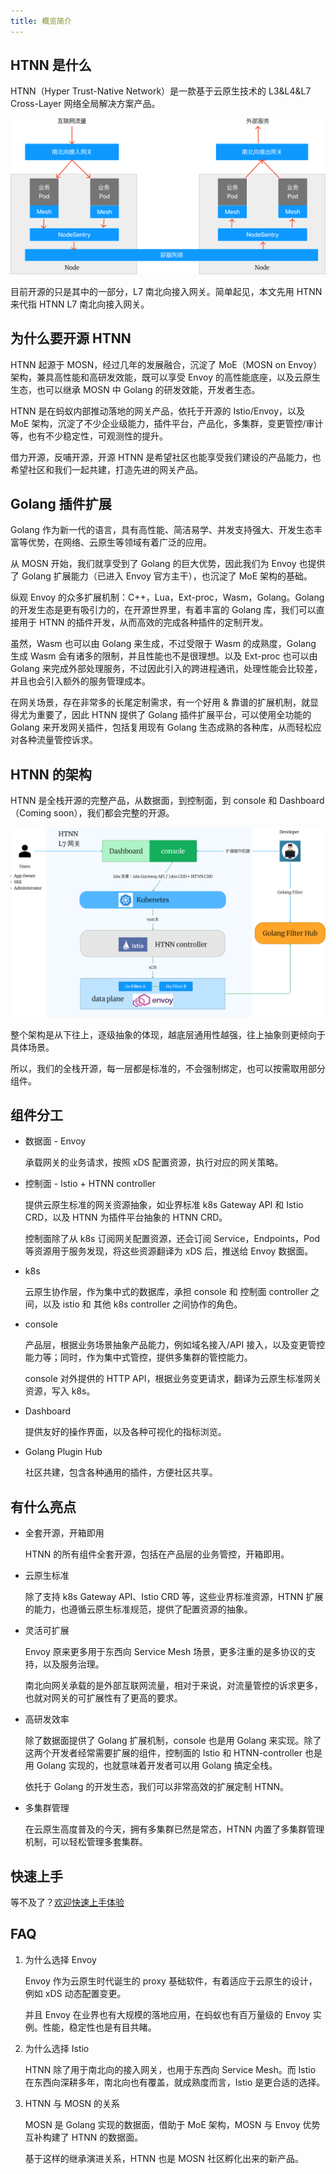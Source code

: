 ```yaml
---
title: 概览简介
---
```


## HTNN 是什么

HTNN（Hyper Trust-Native Network）是一款基于云原生技术的 L3&L4&L7 Cross-Layer 网络全局解决方案产品。

![HTNN](/images/HTNN.png)

目前开源的只是其中的一部分，L7 南北向接入网关。简单起见，本文先用 HTNN 来代指 HTNN L7 南北向接入网关。

## 为什么要开源 HTNN

HTNN 起源于 MOSN，经过几年的发展融合，沉淀了 MoE（MOSN on Envoy）架构，兼具高性能和高研发效能，既可以享受 Envoy 的高性能底座，以及云原生生态，也可以继承 MOSN 中 Golang 的研发效能，开发者生态。

HTNN 是在蚂蚁内部推动落地的网关产品，依托于开源的 Istio/Envoy，以及 MoE 架构，沉淀了不少企业级能力，插件平台，产品化，多集群，变更管控/审计等，也有不少稳定性，可观测性的提升。

借力开源，反哺开源，开源 HTNN 是希望社区也能享受我们建设的产品能力，也希望社区和我们一起共建，打造先进的网关产品。

## Golang 插件扩展

Golang 作为新一代的语言，具有高性能、简洁易学、并发支持强大、开发生态丰富等优势，在网络、云原生等领域有着广泛的应用。

从 MOSN 开始，我们就享受到了 Golang 的巨大优势，因此我们为 Envoy 也提供了 Golang 扩展能力（已进入 Envoy 官方主干），也沉淀了 MoE 架构的基础。

纵观 Envoy 的众多扩展机制：C++，Lua，Ext-proc，Wasm，Golang。Golang 的开发生态是更有吸引力的，在开源世界里，有着丰富的 Golang 库，我们可以直接用于 HTNN 的插件开发，从而高效的完成各种插件的定制开发。

虽然，Wasm 也可以由 Golang 来生成，不过受限于 Wasm 的成熟度，Golang 生成 Wasm 会有诸多的限制，并且性能也不是很理想。以及 Ext-proc 也可以由 Golang 来完成外部处理服务，不过因此引入的跨进程通讯，处理性能会比较差，并且也会引入额外的服务管理成本。

在网关场景，存在非常多的长尾定制需求，有一个好用 & 靠谱的扩展机制，就显得尤为重要了，因此 HTNN 提供了 Golang 插件扩展平台，可以使用全功能的 Golang 来开发网关插件，包括复用现有 Golang 生态成熟的各种库，从而轻松应对各种流量管控诉求。

## HTNN 的架构

HTNN 是全栈开源的完整产品，从数据面，到控制面，到 console 和 Dashboard（Coming soon），我们都会完整的开源。

![HTNN-architecture](/images/HTNN-architecture.png)

整个架构是从下往上，逐级抽象的体现，越底层通用性越强，往上抽象则更倾向于具体场景。

所以，我们的全栈开源，每一层都是标准的，不会强制绑定，也可以按需取用部分组件。

## 组件分工

* 数据面 - Envoy

  承载网关的业务请求，按照 xDS 配置资源，执行对应的网关策略。

* 控制面 - Istio + HTNN controller

  提供云原生标准的网关资源抽象，如业界标准 k8s Gateway API 和 Istio CRD，以及 HTNN 为插件平台抽象的 HTNN CRD。

  控制面除了从 k8s 订阅网关配置资源，还会订阅 Service，Endpoints，Pod 等资源用于服务发现，将这些资源翻译为 xDS 后，推送给 Envoy 数据面。

* k8s

  云原生协作层，作为集中式的数据库，承担 console 和 控制面 controller 之间，以及 istio 和 其他 k8s controller 之间协作的角色。

* console

  产品层，根据业务场景抽象产品能力，例如域名接入/API 接入，以及变更管控能力等；同时，作为集中式管控，提供多集群的管控能力。

  console 对外提供的 HTTP API，根据业务变更请求，翻译为云原生标准网关资源，写入 k8s。

* Dashboard

  提供友好的操作界面，以及各种可视化的指标浏览。

* Golang Plugin Hub

  社区共建，包含各种通用的插件，方便社区共享。

## 有什么亮点

* 全套开源，开箱即用

  HTNN 的所有组件全套开源，包括在产品层的业务管控，开箱即用。

* 云原生标准

  除了支持 k8s Gateway API、Istio CRD 等，这些业界标准资源，HTNN 扩展的能力，也遵循云原生标准规范，提供了配置资源的抽象。

* 灵活可扩展

  Envoy 原来更多用于东西向 Service Mesh 场景，更多注重的是多协议的支持，以及服务治理。

  南北向网关承载的是外部互联网流量，相对于来说，对流量管控的诉求更多，也就对网关的可扩展性有了更高的要求。

* 高研发效率

  除了数据面提供了 Golang 扩展机制，console 也是用 Golang 来实现。除了这两个开发者经常需要扩展的组件，控制面的 Istio 和 HTNN-controller 也是用 Golang 实现的，也就意味着开发者可以用 Golang 搞定全栈。

  依托于 Golang 的开发生态，我们可以非常高效的扩展定制 HTNN。

* 多集群管理

  在云原生高度普及的今天，拥有多集群已然是常态，HTNN 内置了多集群管理机制，可以轻松管理多套集群。

## 快速上手

等不及了？[欢迎快速上手体验](https://github.com/mosn/htnn/blob/main/site/content/zh-hans/docs/getting-started/quick_start.md)

## FAQ

1. 为什么选择 Envoy

   Envoy 作为云原生时代诞生的 proxy 基础软件，有着适应于云原生的设计，例如 xDS 动态配置变更。

   并且 Envoy 在业界也有大规模的落地应用，在蚂蚁也有百万量级的 Envoy 实例。性能，稳定性也是有目共睹。

2. 为什么选择 Istio

   HTNN 除了用于南北向的接入网关，也用于东西向 Service Mesh。而 Istio 在东西向深耕多年，南北向也有覆盖，就成熟度而言，Istio 是更合适的选择。

3. HTNN 与 MOSN 的关系

   MOSN 是 Golang 实现的数据面，借助于 MoE 架构，MOSN 与 Envoy 优势互补构建了 HTNN 的数据面。

   基于这样的继承演进关系，HTNN 也是 MOSN 社区孵化出来的新产品。
